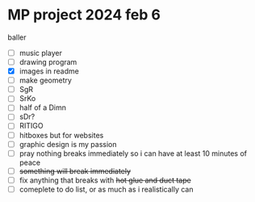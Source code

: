 # MP project 2024 feb 6
baller
- [ ] music player
- [ ] drawing program
- [x] images in readme
- [ ] make geometry 
- [ ] SgR
- [ ] SrKo
- [ ] half of a Dimn
- [ ] sDr?
- [ ] RITIGO
- [ ] hitboxes but for websites
- [ ] graphic design is my passion
- [ ] pray nothing breaks immediately so i can have at least 10 minutes of peace
- [ ] <del>something will break immediately<del>
- [ ] fix anything that breaks with <del>hot glue and duct tape<del>
- [ ] comeplete to do list, or as much as i realistically can